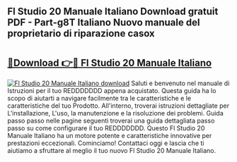 ## Fl Studio 20 Manuale Italiano Download gratuit PDF - Part-g8T Italiano Nuovo manuale del proprietario di riparazione casox

# <h2><a href="http://dfb58z.blite.top/?on=Fl+Studio+20+Manuale+Italiano">🔗Download 👉🔴 Fl Studio 20 Manuale Italiano</a></h2>

[![Fl Studio 20 Manuale Italiano download](https://i.imgur.com/lujVjoI.png)](http://dfb58z.blite.top/?on=Fl+Studio+20+Manuale+Italiano)
Saluti e benvenuto nel manuale di Istruzioni per il tuo REDDDDDDD appena acquistato. Questa guida ha lo scopo di aiutarti a navigare facilmente tra le caratteristiche e le caratteristiche del tuo Prodotto. All'interno, troverai istruzioni dettagliate per L'installazione, L'uso, la manutenzione e la risoluzione dei problemi. Guida passo passo nelle pagine seguenti troverai una guida dettagliata passo passo su come configurare il tuo REDDDDDDD. Questo Fl Studio 20 Manuale Italiano ha un motore potente e caratteristiche innovative per prestazioni eccezionali. Cominciamo! Contattaci oggi e lascia che ti aiutiamo a sfruttare al meglio il tuo nuovo Fl Studio 20 Manuale Italiano.
